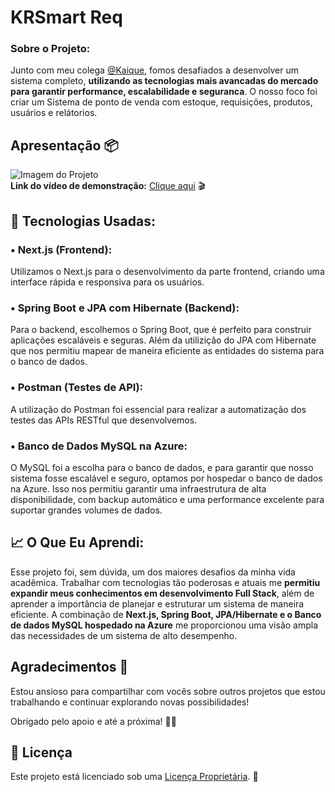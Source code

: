 # KRSmart Req

### Sobre o Projeto:

Junto com meu colega [@Kaique](https://github.com/Kaique-Parente), fomos desafiados a desenvolver um sistema completo, **utilizando as tecnologias mais avancadas do mercado para garantir performance, escalabilidade e seguranca**. O nosso foco foi criar um Sistema de ponto de venda com estoque, requisições, produtos, usuários e relátorios.

## Apresentação 📦
![Imagem do Projeto](frontend/images/CapaReq.jpeg) <br>
**Link do vídeo de demonstração:** [Clique aqui](https://www.linkedin.com/posts/kaique-parente-da-silva-82697b216_ol%C3%A1-pessoal-hoje-eu-vim-compartilhar-voc%C3%AAs-activity-7282562390708097024-MxNo?utm_source=share&utm_medium=member_desktop) 🎬

<h2>🚀 Tecnologias Usadas:</h2>

<h3>• Next.js (Frontend):</h3>

Utilizamos o Next.js para o desenvolvimento da parte frontend, criando uma interface rápida e responsiva para os usuários.

<h3>• Spring Boot e JPA com Hibernate (Backend):</h3>

Para o backend, escolhemos o Spring Boot, que é perfeito para construir aplicações escaláveis e seguras. Além da utilizição do JPA com Hibernate que nos permitiu mapear de maneira eficiente as entidades do sistema para o banco de dados.

<h3>• Postman (Testes de API):</h3>

A utilização do Postman foi essencial para realizar a automatização dos testes das APIs RESTful que desenvolvemos.

<h3>• Banco de Dados MySQL na Azure:</h3>

O MySQL foi a escolha para o banco de dados, e para garantir que nosso sistema fosse escalável e seguro, optamos por hospedar o banco de dados na Azure. Isso nos permitiu garantir uma infraestrutura de alta disponibilidade, com backup automático e uma performance excelente para suportar grandes volumes de dados.

<h2>📈 O Que Eu Aprendi:</h2>

Esse projeto foi, sem dúvida, um dos maiores desafios da minha vida acadêmica. Trabalhar com tecnologias tão poderosas e atuais me **permitiu expandir meus conhecimentos em desenvolvimento Full Stack**, além de aprender a importância de planejar e estruturar um sistema de maneira eficiente. A combinação de **Next.js, Spring Boot, JPA/Hibernate e o Banco de dados MySQL hospedado na Azure** me proporcionou uma visão ampla das necessidades de um sistema de alto desempenho.

## Agradecimentos 🙏
Estou ansioso para compartilhar com vocês sobre outros projetos que estou trabalhando e continuar explorando novas possibilidades!

Obrigado pelo apoio e até a próxima! 👋🚀

## :memo: Licença

Este projeto está licenciado sob uma [Licença Proprietária](LICENSE). 📜
